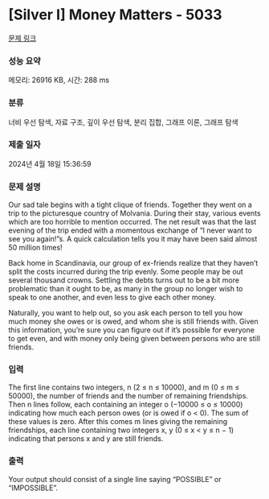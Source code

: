 # [Silver I] Money Matters - 5033 

[문제 링크](https://www.acmicpc.net/problem/5033) 

### 성능 요약

메모리: 26916 KB, 시간: 288 ms

### 분류

너비 우선 탐색, 자료 구조, 깊이 우선 탐색, 분리 집합, 그래프 이론, 그래프 탐색

### 제출 일자

2024년 4월 18일 15:36:59

### 문제 설명

<p>Our sad tale begins with a tight clique of friends. Together they went on a trip to the picturesque country of Molvania. During their stay, various events which are too horrible to mention occurred. The net result was that the last evening of the trip ended with a momentous exchange of “I never want to see you again!”s. A quick calculation tells you it may have been said almost 50 million times!</p>

<p>Back home in Scandinavia, our group of ex-friends realize that they haven’t split the costs incurred during the trip evenly. Some people may be out several thousand crowns. Settling the debts turns out to be a bit more problematic than it ought to be, as many in the group no longer wish to speak to one another, and even less to give each other money.</p>

<p>Naturally, you want to help out, so you ask each person to tell you how much money she owes or is owed, and whom she is still friends with. Given this information, you’re sure you can figure out if it’s possible for everyone to get even, and with money only being given between persons who are still friends.</p>

### 입력 

 <p>The first line contains two integers, n (2 ≤ n ≤ 10000), and m (0 ≤ m ≤ 50000), the number of friends and the number of remaining friendships. Then n lines follow, each containing an integer o (−10000 ≤ o ≤ 10000) indicating how much each person owes (or is owed if o < 0). The sum of these values is zero. After this comes m lines giving the remaining friendships, each line containing two integers x, y (0 ≤ x < y ≤ n − 1) indicating that persons x and y are still friends.</p>

### 출력 

 <p>Your output should consist of a single line saying “POSSIBLE” or “IMPOSSIBLE”.</p>

